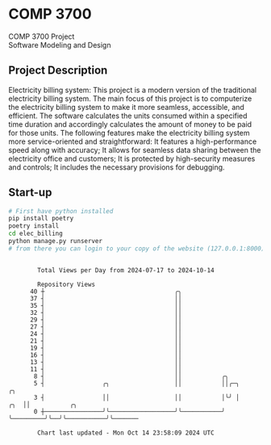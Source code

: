 # COMP 3700
COMP 3700 Project  
Software Modeling and Design
## Project Description
Electricity billing system: This project is a modern version of the traditional electricity billing system. The main focus of this project is to computerize the electricity billing system to make it more seamless, accessible, and efficient. The software calculates the units consumed within a specified time duration and accordingly calculates the amount of money to be paid for those units. The following features make the electricity billing system more service-oriented and straightforward: It features a high-performance speed along with accuracy; It allows for seamless data sharing between the electricity office and customers; It is protected by high-security measures and controls; It includes the necessary provisions for debugging.

## Start-up
```bash
# First have python installed
pip install poetry
poetry install
cd elec_billing
python manage.py runserver
# from there you can login to your copy of the website (127.0.0.1:8000), default creds are admin/admin
```

```

        Total Views per Day from 2024-07-17 to 2024-10-14

        Repository Views
      40 ┼                                    ╭╮
      37 ┤                                    ││
      35 ┤                                    ││
      32 ┤                                    ││
      29 ┤                                    ││
      27 ┤                                    ││
      24 ┤                                    ││
      21 ┤                                    ││
      19 ┤                                    ││
      16 ┤                                    ││
      13 ┤                                    ││
      11 ┤                                    ││
       8 ┤                                    ││           ╭╮
       5 ┤                ╭╮                  ││           ││╭─╮             ╭╮
       3 ┤                ││                  ││           │╰╯ │         ╭╮  ││           ╭╮
       0 ┼────────────────╯╰──────────────────╯╰───────────╯   ╰─────────╯╰──╯╰───────────╯╰───────

        Chart last updated - Mon Oct 14 23:58:09 2024 UTC
        
```
